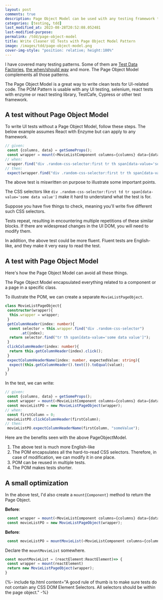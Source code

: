 ```yaml
---
layout: post
comments: true
description: Page Object Model can be used with any testing framework to write cleaner and simpler tests that are fast to write.
categories: [testing, tdd]
last_modified_at: 2023-08-28T20:52:08.052481
last-modified-purpose:
permalink: /tdd/page-object-model
title: Write Cleaner UI Tests with Page Object Model Pattern
image: /images/tdd/page-object-model.png
cover-img-style: "position: relative; height:100%"
---
```


I have covered many testing patterns. Some of them are [Test Data Factories](https://www.ankushchoubey.com/test-data-factories/), [the when/should way](https://www.ankushchoubey.com/method-when-should/) and more. The Page Object Model complements all those patterns.

The Page Object Model is a great way to write clean tests for UI-related code. The POM Pattern is usable with any UI testing, selenium, react tests with enzyme or react testing library, TestCafe, Cypress or other test framework.

## A test without Page Object Model

To write UI tests without a Page Object Model, follow these steps. The below example assumes React with Enzyme but can apply to any framework.

```typescript
// given:
 const {columns, data} = getSomeProps();
 const wrapper = mount(<MovieListComponent columns={columns} data={data} />)
// when:
 wrapper.find("div .random-css-selector:first tr th span[data-value='some data value']").click();
// then:
 expect(wrapper.find("div .random-css-selector:first tr th span[data-value='some data value']").prop("name")).toEqual("someValue")
```

The above test is miswritten on purpose to illustrate some important points.

The CSS selectors like `div .random-css-selector:first td tr span[data-value='some data value']` make it hard to understand what the test is for.

Suppose you have five things to check, meaning you'll write five different such CSS selectors.

Tests repeat, resulting in encountering multiple repetitions of these similar blocks. If there are widespread changes in the UI DOM, you will need to modify them.

In addition, the above test could be more fluent. Fluent tests are English-like, and they make it very easy to read the test.

## A test with Page Object Model

Here's how the Page Object Model can avoid all these things.

The Page Object Model encapsulated everything related to a component or a page in a specific class.

To illustrate the POM, we can create a separate `MovieListPageObject`.

```typescript
class MovieListPageObject{
 constructor(wrapper){
  this.wrapper = wrapper;
 }
 getColumnHeader(index: number){
  const selector = this.wrapper.find("div .random-css-selector")
       .at(index);
  return selector.find("tr th span[data-value='some data value']");
 }
 clickColumnHeader(index: number){
  return this.getColumnHeader(index).click();
 }
 expectColumnHeaderName(index: number, expectedValue: string){
  expect(this.getColumnHeader().text()).toEqual(value);
 }
}
```

In the test, we can write:

```typescript
// given:
 const {columns, data} = getSomeProps();
 const wrapper = mount(<MovieListComponent columns={columns} data={data} />)
 const movieListPO = new MovieListPageObject(wrapper);
// when:
 const firstColumn = 0;
 movieListPO.clickColumnHeader(firstColumn);
// then:
 movieListPO.expectColumnHeaderName(firstColumn, "someValue");
```

Here are the benefits seen with the above PageObjectModel.

1. The above test is much more English-like
2. The POM encapsulates all the hard-to-read CSS selectors. Therefore, in case of modification, we can modify it in one place.
3. POM can be reused in multiple tests.
4. The POM makes tests shorter.

## A small optimization

In the above test, I'd also create a `mount{Component}` method to return the Page Object.

**Before**:

```typescript
 const wrapper = mount(<MovieListComponent columns={columns} data={data} />)
 const movieListPO = new MovieListPageObject(wrapper);
```

**Before**:

```typescript
 const movieListPO = mountMovieList(<MovieListComponent columns={columns} data={data} />)
```

Declare the `mountMovieList` somewhere.

```typescript
const mountMovieList = (reactElement:ReactElement)=> {
 const wrapper = mount(reactElement)
 return new MovieListPageObject(wrapper);
}
```

{%- include tip.html content="A good rule of thumb is to make sure tests do not contain any CSS DOM Element Selectors. All selectors should be within the page object." -%}
